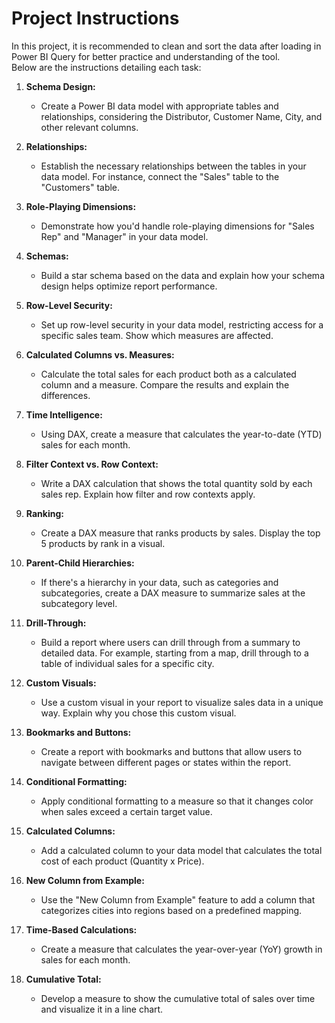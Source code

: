 # Project Instructions

In this project, it is recommended to clean and sort the data after loading in Power BI Query for better practice and understanding of the tool.  
Below are the instructions detailing each task:

1. **Schema Design:**  
   - Create a Power BI data model with appropriate tables and relationships, considering the Distributor, Customer Name, City, and other relevant columns.

2. **Relationships:**  
   - Establish the necessary relationships between the tables in your data model. For instance, connect the "Sales" table to the "Customers" table.

3. **Role-Playing Dimensions:**  
   - Demonstrate how you'd handle role-playing dimensions for "Sales Rep" and "Manager" in your data model.

4. **Schemas:**  
   - Build a star schema based on the data and explain how your schema design helps optimize report performance.

5. **Row-Level Security:**  
   - Set up row-level security in your data model, restricting access for a specific sales team. Show which measures are affected.

6. **Calculated Columns vs. Measures:**  
   - Calculate the total sales for each product both as a calculated column and a measure. Compare the results and explain the differences.

7. **Time Intelligence:**  
   - Using DAX, create a measure that calculates the year-to-date (YTD) sales for each month.

8. **Filter Context vs. Row Context:**  
   - Write a DAX calculation that shows the total quantity sold by each sales rep. Explain how filter and row contexts apply.

9. **Ranking:**  
   - Create a DAX measure that ranks products by sales. Display the top 5 products by rank in a visual.

10. **Parent-Child Hierarchies:**  
    - If there's a hierarchy in your data, such as categories and subcategories, create a DAX measure to summarize sales at the subcategory level.

11. **Drill-Through:**  
    - Build a report where users can drill through from a summary to detailed data. For example, starting from a map, drill through to a table of individual sales for a specific city.

12. **Custom Visuals:**  
    - Use a custom visual in your report to visualize sales data in a unique way. Explain why you chose this custom visual.

13. **Bookmarks and Buttons:**  
    - Create a report with bookmarks and buttons that allow users to navigate between different pages or states within the report.

14. **Conditional Formatting:**  
    - Apply conditional formatting to a measure so that it changes color when sales exceed a certain target value.

15. **Calculated Columns:**  
    - Add a calculated column to your data model that calculates the total cost of each product (Quantity x Price).

16. **New Column from Example:**  
    - Use the "New Column from Example" feature to add a column that categorizes cities into regions based on a predefined mapping.

17. **Time-Based Calculations:**  
    - Create a measure that calculates the year-over-year (YoY) growth in sales for each month.

18. **Cumulative Total:**  
    - Develop a measure to show the cumulative total of sales over time and visualize it in a line chart.

